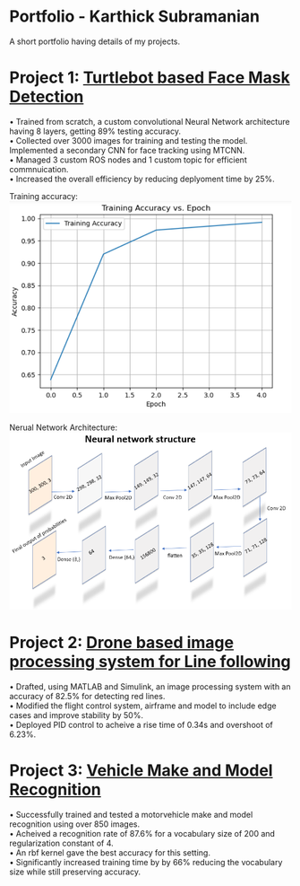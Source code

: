 # Portfolio - Karthick Subramanian
A short portfolio having details of my projects.

# Project 1: [Turtlebot based Face Mask Detection](https://ksubra01.github.io/ksubra.github.io/)  
•	Trained from scratch, a custom convolutional Neural Network architecture having 8 layers, getting 89% testing accuracy.  
•	Collected over 3000 images for training and testing the model. Implemented a secondary CNN for face tracking using MTCNN.  
• Managed 3 custom ROS nodes and 1 custom topic for efficient commnuication.  
• Increased the overall efficiency by reducing deplyoment time by 25%.  

Training accuracy:  
![](https://github.com/ksubra01/ksubra.github.io/blob/main/img/Final_accuracy.png)
  
Nerual Network Architecture:  
![](https://github.com/ksubra01/ksubra.github.io/blob/main/img/NN.png)
  
# Project 2: [Drone based image processing system for Line following](https://github.com/ksubra01/Line-follower)  
• Drafted, using MATLAB and Simulink, an image processing system with an accuracy of 82.5% for detecting red lines.  
• Modified the flight control system, airframe and model to include edge cases and improve stability by 50%.  
• Deployed PID control to acheive a rise time of 0.34s and overshoot of 6.23%.  

# Project 3: [Vehicle Make and Model Recognition](https://github.com/ksubra01/Make_and_model_Recog)
• Successfully trained and tested a motorvehicle make and model recognition using over 850 images.  
• Acheived a recognition rate of 87.6% for a vocabulary size of 200 and regularization constant of 4.   
• An rbf kernel gave the best accuracy for this setting.  
• Significantly increased training time by by 66% reducing the vocabulary size while still preserving accuracy.  
